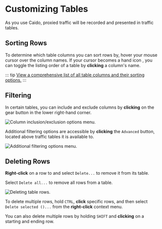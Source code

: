 # Customizing Tables

As you use Caido, proxied traffic will be recorded and presented in traffic tables.

## Sorting Rows

To determine which table columns you can sort rows by, hover your mouse cursor over the column names. If your cursor becomes a hand icon **<Icon icon="fas fa-hand-pointer" />**, you can toggle the listing order of a table by **clicking** a column's name.

::: tip
[View a comprehensive list of all table columns and their sorting options.](/reference/table_columns.md)
:::

## Filtering

In certain tables, you can include and exclude columns by **clicking** on the gear button **<Icon icon="fas fa-gear" />** in the lower right-hand corner.

<img alt="Column inclusion/exclusion options menu." src="/_images/general_usage_table.png" center>

Additional filtering options are accessible by **clicking** the `Advanced` button, located above traffic tables it is available to.

<img alt="Additional filtering options menu." src="/_images/general_usage_filtering.png" center>

## Deleting Rows

**Right-click** on a row to and select `Delete...` to remove it from its table.

Select `Delete all...` to remove all rows from a table.

<img alt="Deleting table rows." src="/_images/general_usage_delete_rows.png" center>

To delete multiple rows, hold `CTRL`, **click** specific rows, and then select `Delete selected ()...` from the **right-click** context menu.

You can also delete multiple rows by holding `SHIFT` and **clicking** on a starting and ending row.
